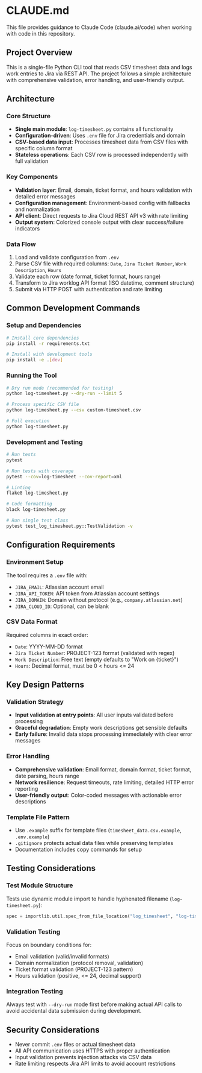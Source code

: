 # CLAUDE.md

This file provides guidance to Claude Code (claude.ai/code) when working with code in this repository.

## Project Overview

This is a single-file Python CLI tool that reads CSV timesheet data and logs work entries to Jira via REST API. The project follows a simple architecture with comprehensive validation, error handling, and user-friendly output.

## Architecture

### Core Structure
- **Single main module**: `log-timesheet.py` contains all functionality
- **Configuration-driven**: Uses `.env` file for Jira credentials and domain
- **CSV-based data input**: Processes timesheet data from CSV files with specific column format
- **Stateless operations**: Each CSV row is processed independently with full validation

### Key Components
- **Validation layer**: Email, domain, ticket format, and hours validation with detailed error messages
- **Configuration management**: Environment-based config with fallbacks and normalization
- **API client**: Direct requests to Jira Cloud REST API v3 with rate limiting
- **Output system**: Colorized console output with clear success/failure indicators

### Data Flow
1. Load and validate configuration from `.env`
2. Parse CSV file with required columns: `Date`, `Jira Ticket Number`, `Work Description`, `Hours`
3. Validate each row (date format, ticket format, hours range)
4. Transform to Jira worklog API format (ISO datetime, comment structure)
5. Submit via HTTP POST with authentication and rate limiting

## Common Development Commands

### Setup and Dependencies
```bash
# Install core dependencies
pip install -r requirements.txt

# Install with development tools
pip install -e .[dev]
```

### Running the Tool
```bash
# Dry run mode (recommended for testing)
python log-timesheet.py --dry-run --limit 5

# Process specific CSV file
python log-timesheet.py --csv custom-timesheet.csv

# Full execution
python log-timesheet.py
```

### Development and Testing
```bash
# Run tests
pytest

# Run tests with coverage
pytest --cov=log-timesheet --cov-report=xml

# Linting
flake8 log-timesheet.py

# Code formatting
black log-timesheet.py

# Run single test class
pytest test_log_timesheet.py::TestValidation -v
```

## Configuration Requirements

### Environment Setup
The tool requires a `.env` file with:
- `JIRA_EMAIL`: Atlassian account email
- `JIRA_API_TOKEN`: API token from Atlassian account settings
- `JIRA_DOMAIN`: Domain without protocol (e.g., `company.atlassian.net`)
- `JIRA_CLOUD_ID`: Optional, can be blank

### CSV Data Format
Required columns in exact order:
- `Date`: YYYY-MM-DD format
- `Jira Ticket Number`: PROJECT-123 format (validated with regex)
- `Work Description`: Free text (empty defaults to "Work on {ticket}")
- `Hours`: Decimal format, must be 0 < hours <= 24

## Key Design Patterns

### Validation Strategy
- **Input validation at entry points**: All user inputs validated before processing
- **Graceful degradation**: Empty work descriptions get sensible defaults
- **Early failure**: Invalid data stops processing immediately with clear error messages

### Error Handling
- **Comprehensive validation**: Email format, domain format, ticket format, date parsing, hours range
- **Network resilience**: Request timeouts, rate limiting, detailed HTTP error reporting
- **User-friendly output**: Color-coded messages with actionable error descriptions

### Template File Pattern
- Use `.example` suffix for template files (`timesheet_data.csv.example`, `.env.example`)
- `.gitignore` protects actual data files while preserving templates
- Documentation includes copy commands for setup

## Testing Considerations

### Test Module Structure
Tests use dynamic module import to handle hyphenated filename (`log-timesheet.py`):
```python
spec = importlib.util.spec_from_file_location("log_timesheet", "log-timesheet.py")
```

### Validation Testing
Focus on boundary conditions for:
- Email validation (valid/invalid formats)
- Domain normalization (protocol removal, validation)
- Ticket format validation (PROJECT-123 pattern)
- Hours validation (positive, <= 24, decimal support)

### Integration Testing
Always test with `--dry-run` mode first before making actual API calls to avoid accidental data submission during development.

## Security Considerations

- Never commit `.env` files or actual timesheet data
- All API communication uses HTTPS with proper authentication
- Input validation prevents injection attacks via CSV data
- Rate limiting respects Jira API limits to avoid account restrictions